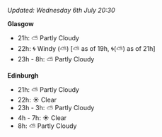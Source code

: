 *Updated: Wednesday 6th July 20:30*

**Glasgow**

* 21h: :partly_sunny: Partly Cloudy
* 22h: :cyclone: Windy (:partly_sunny:) [:partly_sunny: as of 19h, :cyclone:(:partly_sunny:) as of 21h]
* 23h - 8h: :partly_sunny: Partly Cloudy

**Edinburgh**

* 21h: :partly_sunny: Partly Cloudy
* 22h: :sunny: Clear
* 23h - 3h: :partly_sunny: Partly Cloudy
* 4h - 7h: :sunny: Clear
* 8h: :partly_sunny: Partly Cloudy
